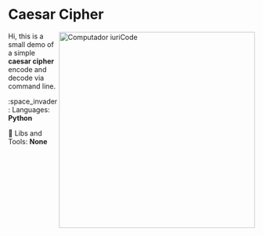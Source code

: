 # Caesar Cipher
<img src="https://raw.githubusercontent.com/MicaelliMedeiros/micaellimedeiros/master/image/computer-illustration.png" min-width="400px" max-width="400px" width="400px" align="right" alt="Computador iuriCode">

<p align="left"> 
   Hi, this is a small demo of a simple <strong>caesar cipher</strong> encode and decode via command line.
</p>

<p align="left">
  :space_invader: Languages: <strong>Python</strong>
</p>

<p align="left">
  💼 Libs and Tools: <strong>None</strong>
</p>
  
